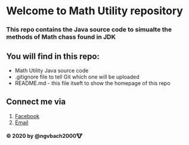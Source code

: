# Welcome to Math Utility repository

### This repo contains the Java source code to simualte the methods of Math chass found in JDK

## You will find in this repo:
* Math Utility Java source code
* .gitignore file to tell Git which one will be uploaded
* README.md - this file itseft to show the homepage of this repo

## Connect me via 
1. [Facebook](https://fb.me/ngvbach2000)
2. [Email](mailto:ngvbach2000@gmail.com)

#### © 2020 by @ngvbach2000:cow:
